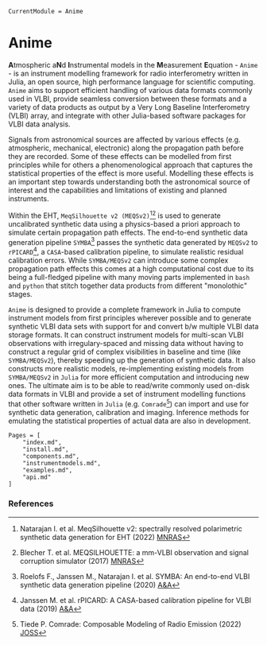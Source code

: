 ```@meta
CurrentModule = Anime
```

# Anime

**A**tmospheric a**N**d **I**nstrumental models in the **M**easurement **E**quation - `Anime` - is an instrument modelling framework for radio interferometry written in Julia, an open source, high performance language for scientific computing. `Anime` aims to support efficient handling of various data formats commonly used in VLBI, provide seamless conversion between these formats and a variety of data products as output by a Very Long Baseline Interferometry (VLBI) array, and integrate with other Julia-based software packages for VLBI data analysis.

Signals from astronomical sources are affected by various effects (e.g. atmospheric, mechanical, electronic) along the propagation path before they are recorded. Some of these effects can be modelled from first principles while for others a phenomenological approach that captures the statistical properties of the effect is more useful. Modelling these effects is an important step towards understanding both the astronomical source of interest and the capabilities and limitations of existing and planned instruments.

Within the EHT, `MeqSilhouette v2 (MEQSv2)`[^IN2022][^TB2017] is used to generate uncalibrated synthetic data using a physics-based a priori approach to simulate certain propagation path effects. The end-to-end synthetic data generation pipeline `SYMBA`[^RJ2020] passes the synthetic data generated by `MEQSv2` to `rPICARD`[^MJ2019], a `CASA`-based calibration pipeline, to simulate realistic residual calibration errors. While `SYMBA/MEQSv2` can introduce some complex propagation path effects this comes at a high computational cost due to its being a full-fledged pipeline with many moving parts implemented in `bash` and `python` that stitch together data products from different "monolothic" stages.

`Anime` is designed to provide a complete framework in Julia to compute instrument models from first principles wherever possible and to generate synthetic VLBI data sets with support for and convert b/w multiple VLBI data storage formats. It can construct instrument models for multi-scan VLBI observations with irregulary-spaced and missing data without having to construct a regular grid of complex visibilities in baseline and time (like `SYMBA/MEQSv2`), thereby speeding up the generation of synthetic data. It also constructs more realistic models, re-implementing existing models from `SYMBA/MEQSv2` in `Julia` for more efficient computation and introducing new ones. The ultimate aim is to be able to read/write commonly used on-disk data formats in VLBI and provide a set of instrument modelling functions that other software written in `Julia` (e.g. `Comrade`[^PT2022]) can import and use for synthetic data generation, calibration and imaging. Inference methods for emulating the statistical properties of actual data are also in development.

```@contents
Pages = [
    "index.md",
    "install.md",
    "components.md",
    "instrumentmodels.md",
    "examples.md",
    "api.md"
]
```

### References
[^RJ2020]: Roelofs F., Janssen M., Natarajan I. et al. SYMBA: An end-to-end VLBI synthetic data generation pipeline (2020) [A&A](https://www.aanda.org/articles/aa/full_html/2020/04/aa36622-19/aa36622-19.html)
[^AC2018]: Chael A. et al., Interferometric Imaging Directly with Closure Phases and Closure Amplitudes (2018) [ApJ](https://iopscience.iop.org/article/10.3847/1538-4357/aab6a8)
[^IN2022]: Natarajan I. et al. MeqSilhouette v2: spectrally resolved polarimetric synthetic data generation for EHT (2022) [MNRAS](https://academic.oup.com/mnras/article/512/1/490/6537429)
[^TB2017]: Blecher T. et al. MEQSILHOUETTE: a mm-VLBI observation and signal corruption simulator (2017) [MNRAS](https://academic.oup.com/mnras/article/464/1/143/2194682)
[^MJ2019]: Janssen M. et al. rPICARD: A CASA-based calibration pipeline for VLBI data (2019) [A&A](https://www.aanda.org/articles/aa/full_html/2019/06/aa35181-19/aa35181-19.html)
[^PT2022]: Tiede P. Comrade: Composable Modeling of Radio Emission (2022) [JOSS](https://joss.theoj.org/papers/10.21105/joss.04457)